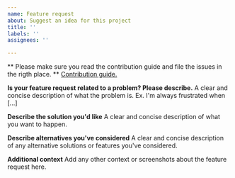 ```yaml
---
name: Feature request
about: Suggest an idea for this project
title: ''
labels: ''
assignees: ''

---
```


** Please make sure you read the contribution guide and file the issues in the rigth place. **
[Contribution guide.](https://google.github.io/adk-docs/contributing-guide/)

**Is your feature request related to a problem? Please describe.**
A clear and concise description of what the problem is. Ex. I'm always frustrated when [...]

**Describe the solution you'd like**
A clear and concise description of what you want to happen.

**Describe alternatives you've considered**
A clear and concise description of any alternative solutions or features you've considered.

**Additional context**
Add any other context or screenshots about the feature request here.
